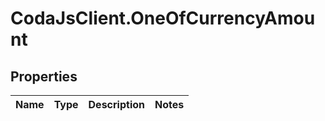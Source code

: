 # CodaJsClient.OneOfCurrencyAmount

## Properties
Name | Type | Description | Notes
------------ | ------------- | ------------- | -------------
